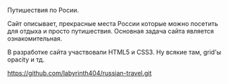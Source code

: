 Путишествия по Росии. 

Сайт описывает, прекрасные места России которые можно посетить 
для отдыха и просто путишествия. Основная задача сайта является 
ознакомительная.

В разработке сайта участвовали HTML5 и CSS3. Ну всякие там, grid'ы
opacity и тд.

https://github.com/labyrinth404/russian-travel.git
